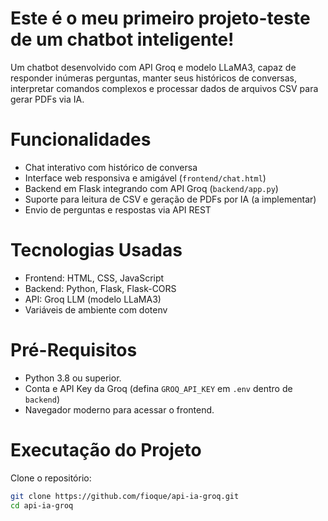 # Este é o meu primeiro projeto-teste de um chatbot inteligente!

Um chatbot desenvolvido com API Groq e modelo LLaMA3, capaz de responder inúmeras perguntas, manter seus históricos de conversas, interpretar comandos complexos e processar dados de arquivos CSV para gerar PDFs via IA.

# Funcionalidades

- Chat interativo com histórico de conversa
- Interface web responsiva e amigável (`frontend/chat.html`)
- Backend em Flask integrando com API Groq (`backend/app.py`)
- Suporte para leitura de CSV e geração de PDFs por IA (a implementar)
- Envio de perguntas e respostas via API REST

# Tecnologias Usadas

- Frontend: HTML, CSS, JavaScript  
- Backend: Python, Flask, Flask-CORS  
- API: Groq LLM (modelo LLaMA3)  
- Variáveis de ambiente com dotenv

# Pré-Requisitos

- Python 3.8 ou superior.
- Conta e API Key da Groq (defina `GROQ_API_KEY` em `.env` dentro de `backend`)
- Navegador moderno para acessar o frontend.

# Executação do Projeto

Clone o repositório:

```bash
git clone https://github.com/fioque/api-ia-groq.git
cd api-ia-groq



